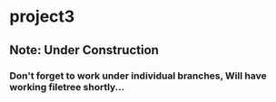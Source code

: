 # project3

## Note: Under Construction

### Don't forget to work under individual branches, Will have working filetree shortly...
